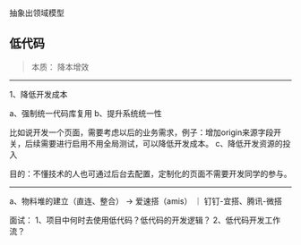 ### 
抽象出领域模型

## 低代码

> 本质： 降本增效


  ---
1、降低开发成本

a、强制统一代码库复用
b、提升系统统一性

比如说开发一个页面，需要考虑以后的业务需求，例子：增加origin来源字段开关，后续需要进行启用不用全局测试，可以降低开发成本。
c、降低开发资源的投入

目的：不懂技术的人也可通过后台去配置，定制化的页面不需要开发同学的参与。

  ---

a、物料堆的建立（直连、整合）  -> 爱速搭（amis） ｜ 钉钉-宜搭、腾讯-微搭



面试： 
1、项目中何时去使用低代码？低代码的开发逻辑？
2、低代码开发工作流？  







































